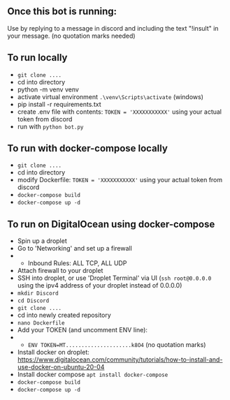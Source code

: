## Once this bot is running:
Use by replying to a message in discord and including the text "!insult" in your message. (no quotation marks needed)

## To run locally

- ```git clone ....```
- cd into directory
- python -m venv venv
- activate virtual environment ```.\venv\Scripts\activate```  (windows)
- pip install -r requirements.txt
- create .env file with contents: ```TOKEN = 'XXXXXXXXXXX'``` using your actual token from discord
- run with ```python bot.py```

## To run with docker-compose locally

- ```git clone ....```
- cd into directory
- modify Dockerfile: ```TOKEN = 'XXXXXXXXXXX'``` using your actual token from discord
- ```docker-compose build```
- ```docker-compose up -d```

## To run on DigitalOcean using docker-compose

- Spin up a droplet
- Go to 'Networking' and set up a firewall
- - Inbound Rules: ALL TCP, ALL UDP
- Attach firewall to your droplet
- SSH into droplet, or use 'Droplet Terminal' via UI (```ssh root@0.0.0.0``` using the ipv4 address of your droplet instead of 0.0.0.0)
- ```mkdir Discord```
- ```cd Discord```
- ```git clone ....```
- cd into newly created repository
- ```nano Dockerfile```
- Add your TOKEN (and uncomment ENV line):
- - ```ENV TOKEN=MT.....................k8O4``` (no quotation marks)
- Install docker on droplet: https://www.digitalocean.com/community/tutorials/how-to-install-and-use-docker-on-ubuntu-20-04
- Install docker compose ```apt install docker-compose```
- ```docker-compose build```
- ```docker-compose up -d```
